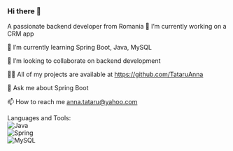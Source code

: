 ### Hi there 👋


A passionate backend developer from Romania
🔭 I’m currently working on a CRM app

🌱 I’m currently learning Spring Boot, Java, MySQL

👯 I’m looking to collaborate on backend development

👨‍💻 All of my projects are available at https://github.com/TataruAnna

💬 Ask me about Spring Boot

📫 How to reach me anna.tataru@yahoo.com



Languages and Tools:  
![Java](https://img.shields.io/badge/Java-ED8B00?style=for-the-badge&logo=java&logoColor=white)  
![Spring](https://img.shields.io/badge/Spring-6DB33F?style=for-the-badge&logo=spring&logoColor=white)  
![MySQL](https://img.shields.io/badge/mysql-%2300f.svg?style=for-the-badge&logo=mysql&logoColor=white)



